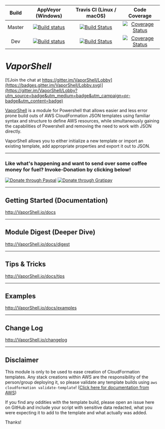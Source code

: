 | Build | AppVeyor (Windows) | Travis CI (Linux / macOS) | Code Coverage |
|:-----:|:------------------:|:--------------------------:|:-------------:|
| Master | [![Build status](https://ci.appveyor.com/api/projects/status/8a4jsfv42tbmlym8/branch/master?svg=true)](https://ci.appveyor.com/project/nferrell/VaporShell/branch/master) |  [![Build Status](https://travis-ci.org/scrthq/VaporShell.svg?branch=master)](https://travis-ci.org/scrthq/VaporShell) | [![Coverage Status](https://coveralls.io/repos/github/scrthq/Vaporshell/badge.svg?branch=dev)](https://coveralls.io/github/scrthq/Vaporshell?branch=master) |
| Dev | [![Build status](https://ci.appveyor.com/api/projects/status/8a4jsfv42tbmlym8/branch/dev?svg=true)](https://ci.appveyor.com/project/nferrell/VaporShell/branch/dev) | [![Build Status](https://travis-ci.org/scrthq/VaporShell.svg?branch=dev)](https://travis-ci.org/scrthq/VaporShell) | [![Coverage Status](https://coveralls.io/repos/github/scrthq/Vaporshell/badge.svg?branch=dev)](https://coveralls.io/github/scrthq/Vaporshell?branch=dev) |


# *VaporShell* 

[![Join the chat at https://gitter.im/VaporShell/Lobby](https://badges.gitter.im/VaporShell/Lobby.svg)](https://gitter.im/VaporShell/Lobby?utm_source=badge&utm_medium=badge&utm_campaign=pr-badge&utm_content=badge)

[VaporShell](http://VaporShell.io/) is a module for Powershell that allows easier and less error prone build outs of AWS CloudFormation JSON templates using familiar syntax and structure to define AWS resources, while simultaneously gaining the capabilities of Powershell and removing the need to work with JSON directly.

VaporShell allows you to either initialize a new template or import an existing template, add appropriate properties and export it out to JSON.

***

### Like what's happening and want to send over some coffee money for fuel? Invoke-Donation by clicking below!

[![Donate through Paypal](https://img.shields.io/badge/paypal-donate-brightgreen.svg)](https://www.paypal.com/cgi-bin/webscr?cmd=_s-xclick&hosted_button_id=GU6CJMFGVP6ZS) [![Donate through Gratipay](https://img.shields.io/gratipay/user/scrthq.svg)](https://gratipay.com/VaporShell)

***

## Getting Started (Documentation)

http://VaporShell.io/docs

***

## Module Digest (Deeper Dive)

http://VaporShell.io/docs/digest

***

## Tips & Tricks

http://VaporShell.io/docs/tips


***

## Examples

http://VaporShell.io/docs/examples


***

## Change Log

http://VaporShell.io/changelog

***

## Disclaimer

This module is only to be used to ease creation of CloudFormation templates. Any stack creations within AWS are the responsibility of the person/group deploying it, so please validate any template builds using `aws cloudformation validate-template`! ([Click here for documentation from AWS](http://docs.aws.amazon.com/cli/latest/reference/cloudformation/validate-template.html))

If you find any oddities with the template build, please open an issue here on GitHub and include your script with sensitive data redacted, what you were expecting it to add to the template and what actually was added.

Thanks!
